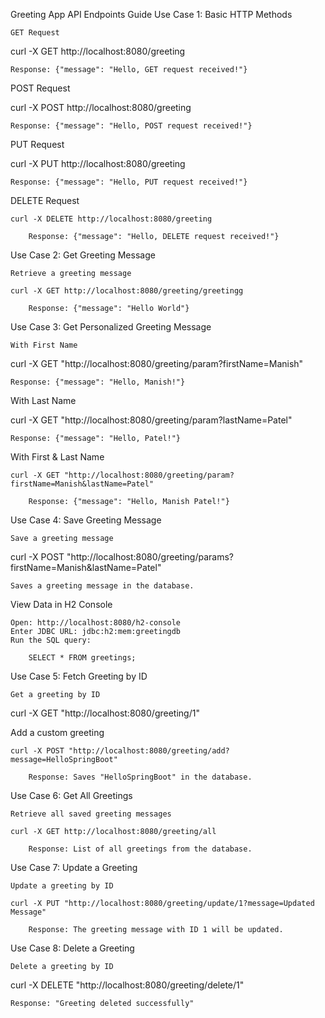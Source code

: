 Greeting App API Endpoints Guide
Use Case 1: Basic HTTP Methods

    GET Request

curl -X GET http://localhost:8080/greeting

    Response: {"message": "Hello, GET request received!"}

POST Request

curl -X POST http://localhost:8080/greeting

    Response: {"message": "Hello, POST request received!"}

PUT Request

curl -X PUT http://localhost:8080/greeting

    Response: {"message": "Hello, PUT request received!"}

DELETE Request

    curl -X DELETE http://localhost:8080/greeting

        Response: {"message": "Hello, DELETE request received!"}

Use Case 2: Get Greeting Message

    Retrieve a greeting message

    curl -X GET http://localhost:8080/greeting/greetingg

        Response: {"message": "Hello World"}

Use Case 3: Get Personalized Greeting Message

    With First Name

curl -X GET "http://localhost:8080/greeting/param?firstName=Manish"

    Response: {"message": "Hello, Manish!"}

With Last Name

curl -X GET "http://localhost:8080/greeting/param?lastName=Patel"

    Response: {"message": "Hello, Patel!"}

With First & Last Name

    curl -X GET "http://localhost:8080/greeting/param?firstName=Manish&lastName=Patel"

        Response: {"message": "Hello, Manish Patel!"}

Use Case 4: Save Greeting Message

    Save a greeting message

curl -X POST "http://localhost:8080/greeting/params?firstName=Manish&lastName=Patel"

    Saves a greeting message in the database.

View Data in H2 Console

    Open: http://localhost:8080/h2-console
    Enter JDBC URL: jdbc:h2:mem:greetingdb
    Run the SQL query:

        SELECT * FROM greetings;

Use Case 5: Fetch Greeting by ID

    Get a greeting by ID

curl -X GET "http://localhost:8080/greeting/1"

Add a custom greeting

    curl -X POST "http://localhost:8080/greeting/add?message=HelloSpringBoot"

        Response: Saves "HelloSpringBoot" in the database.

Use Case 6: Get All Greetings

    Retrieve all saved greeting messages

    curl -X GET http://localhost:8080/greeting/all

        Response: List of all greetings from the database.

Use Case 7: Update a Greeting

    Update a greeting by ID

    curl -X PUT "http://localhost:8080/greeting/update/1?message=Updated Message"

        Response: The greeting message with ID 1 will be updated.

Use Case 8: Delete a Greeting

    Delete a greeting by ID

curl -X DELETE "http://localhost:8080/greeting/delete/1"

    Response: "Greeting deleted successfully"